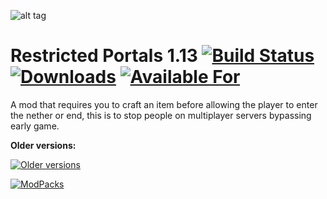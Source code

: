 ![alt tag](https://raw.githubusercontent.com/MoreThanHidden/RestrictedPortals/master/src/main/resources/logo.png)

Restricted Portals 1.13 [![Build Status](https://travis-ci.org/MoreThanHidden/RestrictedPortals.svg?branch=master)](https://travis-ci.org/MoreThanHidden/RestrictedPortals) [![Downloads](http://cf.way2muchnoise.eu/restricted-portals.svg)](https://minecraft.curseforge.com/projects/restricted-portals) [![Available For](http://cf.way2muchnoise.eu/versions/restricted-portals_latest.svg)](https://minecraft.curseforge.com/projects/restricted-portals)
=========================

A mod that requires you to craft an item before allowing the player to enter the nether or end, this is to stop people on multiplayer servers bypassing early game.

**Older versions:**

 [![Older versions](http://cf.way2muchnoise.eu/versions/For%20MC_restricted-portals_all.svg)](https://minecraft.curseforge.com/projects/restricted-portals)
 
 [![ModPacks](http://cf.way2muchnoise.eu/packs/restricted-portals.svg)]()
